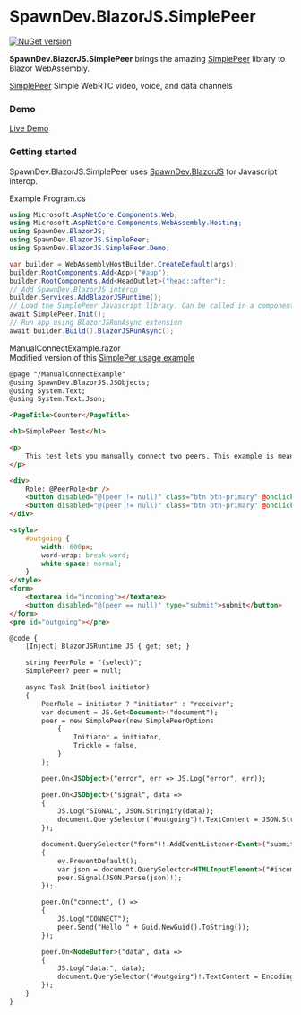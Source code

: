 # SpawnDev.BlazorJS.SimplePeer

[![NuGet version](https://badge.fury.io/nu/SpawnDev.BlazorJS.SimplePeer.svg?label=SpawnDev.BlazorJS.SimplePeer)](https://www.nuget.org/packages/SpawnDev.BlazorJS.SimplePeer)

**SpawnDev.BlazorJS.SimplePeer** brings the amazing [SimplePeer](https://github.com/feross/simple-peer) library to Blazor WebAssembly.

[SimplePeer](https://github.com/feross/simple-peer) Simple WebRTC video, voice, and data channels

### Demo
[Live Demo](https://lostbeard.github.io/SpawnDev.BlazorJS.SimplePeer/)

### Getting started

SpawnDev.BlazorJS.SimplePeer uses [SpawnDev.BlazorJS](https://github.com/LostBeard/SpawnDev.BlazorJS) for Javascript interop.

Example Program.cs 
```cs
using Microsoft.AspNetCore.Components.Web;
using Microsoft.AspNetCore.Components.WebAssembly.Hosting;
using SpawnDev.BlazorJS;
using SpawnDev.BlazorJS.SimplePeer;
using SpawnDev.BlazorJS.SimplePeer.Demo;

var builder = WebAssemblyHostBuilder.CreateDefault(args);
builder.RootComponents.Add<App>("#app");
builder.RootComponents.Add<HeadOutlet>("head::after");
// Add SpawnDev.BlazorJS interop
builder.Services.AddBlazorJSRuntime();
// Load the SimplePeer Javascript library. Can be called in a component instead if desired.
await SimplePeer.Init();
// Run app using BlazorJSRunAsync extension
await builder.Build().BlazorJSRunAsync();
```

ManualConnectExample.razor  
Modified version of this [SimplePer usage example](https://github.com/feross/simple-peer?tab=readme-ov-file#usage)
```html
@page "/ManualConnectExample"
@using SpawnDev.BlazorJS.JSObjects;
@using System.Text;
@using System.Text.Json;

<PageTitle>Counter</PageTitle>

<h1>SimplePeer Test</h1>

<p>
    This test lets you manually connect two peers. This example is meant to mirror the original. Some standard Blazor usage styles or ignored to keep the examples closer. <a href="https://github.com/feross/simple-peer?tab=readme-ov-file#usage">Original Example</a>
</p>

<div>
    Role: @PeerRole<br />
    <button disabled="@(peer != null)" class="btn btn-primary" @onclick="@(()=>Init(true))">Create Initiator</button>
    <button disabled="@(peer != null)" class="btn btn-primary" @onclick="@(()=>Init(false))">Create Receiver</button>
</div>

<style>
    #outgoing {
        width: 600px;
        word-wrap: break-word;
        white-space: normal;
    }
</style>
<form>
    <textarea id="incoming"></textarea>
    <button disabled="@(peer == null)" type="submit">submit</button>
</form>
<pre id="outgoing"></pre>

@code {
    [Inject] BlazorJSRuntime JS { get; set; }

    string PeerRole = "(select)";
    SimplePeer? peer = null;

    async Task Init(bool initiator)
    {
        PeerRole = initiator ? "initiator" : "receiver";
        var document = JS.Get<Document>("document");
        peer = new SimplePeer(new SimplePeerOptions
            {
                Initiator = initiator,
                Trickle = false,
            }
        );

        peer.On<JSObject>("error", err => JS.Log("error", err));

        peer.On<JSObject>("signal", data =>
        {
            JS.Log("SIGNAL", JSON.Stringify(data));
            document.QuerySelector("#outgoing")!.TextContent = JSON.Stringify(data);
        });

        document.QuerySelector("form")!.AddEventListener<Event>("submit", ev =>
        {
            ev.PreventDefault();
            var json = document.QuerySelector<HTMLInputElement>("#incoming")!.Value;
            peer.Signal(JSON.Parse(json)!);
        });

        peer.On("connect", () =>
        {
            JS.Log("CONNECT");
            peer.Send("Hello " + Guid.NewGuid().ToString());
        });

        peer.On<NodeBuffer>("data", data =>
        {
            JS.Log("data:", data);
            document.QuerySelector("#outgoing")!.TextContent = Encoding.UTF8.GetString((byte[])data!);
        });
    }
}
```
